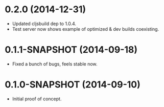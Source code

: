 
# 0.2.0 (2014-12-31)

* Updated cljsbuild dep to 1.0.4.
* Test server now shows example of optimized & dev builds coexisting.

# 0.1.1-SNAPSHOT (2014-09-18)

* Fixed a bunch of bugs, feels stable now.

# 0.1.0-SNAPSHOT (2014-09-10)

* Initial proof of concept.

